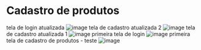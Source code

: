 # Cadastro de produtos

tela de login atualizada
![image](https://github.com/user-attachments/assets/f8f5353f-dfcf-495a-a5af-ef9e31b005a8)
tela de cadastro atualizada 2
![image](https://github.com/user-attachments/assets/90075184-02d7-4e23-8607-5dd0ea6d550a)
tela de cadastro atualizada 1
![image](https://github.com/user-attachments/assets/fd1c1638-2783-476e-ae8f-6e39fef9ee44)
 primeira tela de login
![image](https://github.com/user-attachments/assets/1a5277e1-ec6e-4439-b7e8-4131e9a67d5c)
primeira tela de cadastro de produtos - teste
![image](https://github.com/user-attachments/assets/985552e2-ff70-4f5d-bc95-014e52c2d945)

